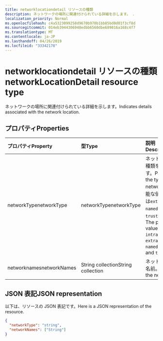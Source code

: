 ```yaml
---
title: networklocationdetail リソースの種類
description: ネットワークの場所に関連付けられている詳細を示します。 .
localization_priority: Normal
ms.openlocfilehash: c4a5323099258d9670b970b1bb85bd0d01f3cf8d
ms.sourcegitcommit: 014eb3944306948edbb6560dbe689816a168c4f7
ms.translationtype: MT
ms.contentlocale: ja-JP
ms.lasthandoff: 04/26/2019
ms.locfileid: "33342178"
---
```

# <a name="networklocationdetail-resource-type"></a><span data-ttu-id="7b4ba-104">networklocationdetail リソースの種類</span><span class="sxs-lookup"><span data-stu-id="7b4ba-104">networkLocationDetail resource type</span></span>
<span data-ttu-id="7b4ba-105">ネットワークの場所に関連付けられている詳細を示します。</span><span class="sxs-lookup"><span data-stu-id="7b4ba-105">Indicates details associated with the network location.</span></span>



## <a name="properties"></a><span data-ttu-id="7b4ba-106">プロパティ</span><span class="sxs-lookup"><span data-stu-id="7b4ba-106">Properties</span></span>
| <span data-ttu-id="7b4ba-107">プロパティ</span><span class="sxs-lookup"><span data-stu-id="7b4ba-107">Property</span></span>     | <span data-ttu-id="7b4ba-108">型</span><span class="sxs-lookup"><span data-stu-id="7b4ba-108">Type</span></span>   |<span data-ttu-id="7b4ba-109">説明</span><span class="sxs-lookup"><span data-stu-id="7b4ba-109">Description</span></span>|
|:---------------|:--------|:----------|
|<span data-ttu-id="7b4ba-110">networkType</span><span class="sxs-lookup"><span data-stu-id="7b4ba-110">networkType</span></span>|<span data-ttu-id="7b4ba-111">networkType</span><span class="sxs-lookup"><span data-stu-id="7b4ba-111">networkType</span></span>|<span data-ttu-id="7b4ba-112">ネットワークの種類を示します。</span><span class="sxs-lookup"><span data-stu-id="7b4ba-112">Provides the type of the network.</span></span> <span data-ttu-id="7b4ba-113">使用可能な値`intranet`は`extranet`、 `namedNetwork`、、 `trusted`、です。</span><span class="sxs-lookup"><span data-stu-id="7b4ba-113">The possible values are `intranet`, `extranet`, `namedNetwork`, and `trusted`.</span></span>|
|<span data-ttu-id="7b4ba-114">networknames</span><span class="sxs-lookup"><span data-stu-id="7b4ba-114">networkNames</span></span>|<span data-ttu-id="7b4ba-115">String collection</span><span class="sxs-lookup"><span data-stu-id="7b4ba-115">String collection</span></span>|<span data-ttu-id="7b4ba-116">ネットワークの名前。</span><span class="sxs-lookup"><span data-stu-id="7b4ba-116">Names of the network.</span></span>|


## <a name="json-representation"></a><span data-ttu-id="7b4ba-117">JSON 表記</span><span class="sxs-lookup"><span data-stu-id="7b4ba-117">JSON representation</span></span>

<span data-ttu-id="7b4ba-118">以下は、リソースの JSON 表記です。</span><span class="sxs-lookup"><span data-stu-id="7b4ba-118">Here is a JSON representation of the resource.</span></span>

<!-- {
  "blockType": "resource",
  "optionalProperties": [

  ],
  "@odata.type": "microsoft.graph.networkLocationDetail"
}-->

```json
{
  "networkType": "string",
  "networkNames": ["String"]
}

```

<!-- uuid: 8fcb5dbc-d5aa-4681-8e31-b001d5168d79
2015-10-25 14:57:30 UTC -->
<!-- {
  "type": "#page.annotation",
  "description": "networkLocationDetail resource",
  "keywords": "",
  "section": "documentation",
  "tocPath": ""
}-->
